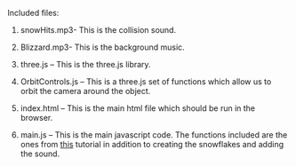 Included files:

1. snowHits.mp3- This is the collision sound.  

2. Blizzard.mp3- This is the background music.  

3. three.js – This is the three.js library.  

4. OrbitControls.js – This is a three.js set of functions which allow us to orbit the camera around the object.

5. index.html – This is the main html file which should be run in the browser. 

6. main.js – This is the main javascript code. The functions included are the ones from [this](https://gamedevelopment.tutsplus.com/tutorials/creating-a-simple-3d-endless-runner-game-using-three-js--cms-29157) tutorial in addition to creating the snowflakes and adding the sound.
